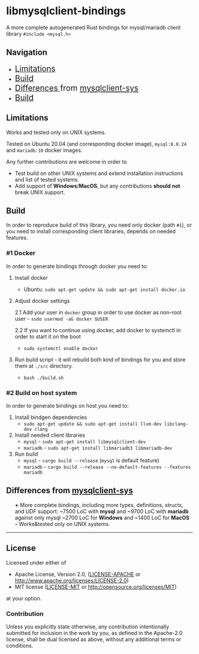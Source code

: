 # libmysqlclient-bindings

A more complete autogenerated Rust bindings for mysql/mariadb client library `#include <mysql.h>`

## Navigation

<ul>
    <li><a href="#limitations" > <span style="font-size: 16pt"> Limitations </span> </a> </li> 
    <li> <a href="#build" > <span style="font-size: 16pt"> Build </span> </a> </li> 
    <li> 
        <a href="#differences" ><span style="font-size: 16pt"> Differences </span> </a> 
        <span style="font-size: 16pt"> from </span> 
        <span style="font-size: 16pt"> <a href="https://github.com/sgrif/mysqlclient-sys"> mysqlclient-sys </a></span>
    </li> 
    <li> <a href="#license" > <span style="font-size: 16pt"> Build </span> </a> </li> 

</ul>

## Limitations

Works and tested only on UNIX systems.

Tested on Ubuntu 20.04 (and corresponding docker image), `mysql:8.0.24` and `mariadb:10` docker images.

Any further contributions are welcome in order to

- Test build on other UNIX systems and extend installation instructions and list of tested systems.
- Add support of **Windows**/**MacOS**, but any contributions **should not** break UNIX support.

## Build

In order to reproduce build of this library, you need only docker (path `#1`), or you need to install corresponding
client libraries, depends on needed features.

### #1 Docker

In order to generate bindings through docker you need to:

1. Install docker
    - Ubuntu: `sudo apt-get update && sudo apt-get install docker.io`
2. Adjust docker settings

   2.1 Add your user in `docker` group in order to use docker as non-root user - `sudo usermod -aG docker $USER`

   2.2 If you want to continue using docker, add docker to systemctl in order to start it on the boot
   - `sudo systemctl enable docker`

3. Run build script - it will rebuild both kind of bindings for you and store them at `./src` directory.
    - `bash ./build.sh`

### #2 Build on host system

In order to generate bindings on host you need to:

1. Install bindgen dependencies
    - `sudo apt-get update && sudo apt-get install llvm-dev libclang-dev clang`
2. Install needed client libraries
    - `mysql` - `sudo apt-get install libmysqlclient-dev`
    - `mariadb` - `sudo apt-get install libmariadb3 libmariadb-dev`
3. Run build
    - `mysql` - `cargo build --release` (`mysql` is default feature)
    - `mariadb` - `cargo build --release --no-default-features --features mariadb`


## Differences from [mysqlclient-sys](https://github.com/sgrif/mysqlclient-sys)

<ul style="list-style-type: none">
  <li> <b>+</b> More complete bindings, including more types, definitions, structs, and UDF support:
  ~7500 LoC with <b>mysql</b> and ~9700 LoC with <b>mariadb</b> 
  against only mysql ~2700 LoC for <b>Windows</b> and ~1400 LoC for <b>MacOS</b> </li>

  <li> <b>-</b> Works&tested only on UNIX systems.</li>
</ul>

---
## License

Licensed under either of

* Apache License, Version 2.0, ([LICENSE-APACHE](LICENSE-APACHE) or
  http://www.apache.org/licenses/LICENSE-2.0)
* MIT license ([LICENSE-MIT](LICENSE-MIT) or
  http://opensource.org/licenses/MIT)

at your option.

### Contribution

Unless you explicitly state otherwise, any contribution intentionally submitted for inclusion in the work by you, as
defined in the Apache-2.0 license, shall be dual licensed as above, without any additional terms or conditions.